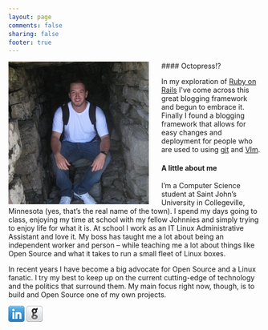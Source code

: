 ```yaml
---
layout: page
comments: false
sharing: false
footer: true
---
```



<div style="padding:0px 25px 0px 0px;float:left;">
	<img alt="Jon Phenow" src="/images/phenow.jpg" />
</div>
#### Octopress!?

In my exploration of [Ruby on Rails](http://rubyonrails.org/) I've come across this great blogging framework and begun to embrace it. Finally I found a blogging framework that allows for easy changes and deployment for people who are used to using [git](http://git-scm.com/) and [VIm](http://www.vim.org).

#### A little about me

I’m a Computer Science student at Saint John’s University in Collegeville, Minnesota (yes, that’s the real name of the town). I spend my days going to class, enjoying my time at school with my fellow Johnnies and simply trying to enjoy life for what it is. At school I work as an IT Linux Administrative Assistant and love it. My boss has taught me a lot about being an independent worker and person – while teaching me a lot about things like Open Source and what it takes to run a small fleet of Linux boxes.

In recent years I have become a big advocate for Open Source and a Linux fanatic. I try my best to keep up on the current cutting-edge of technology and the politics that surround them. My main focus right now, though, is to build and Open Source one of my own projects.

[![LinkedIn](/images/mediaicons/PNG/32px/linkedin.png)](http://www.linkedin.com/pub/jon-phenow/20/5b/3bb) [![Github](/images/mediaicons/PNG/32px/github.png)](http://github.com/jphenow)
